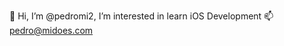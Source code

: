 👋 Hi, I’m @pedromi2, I’m interested in learn iOS Development
📫 pedro@midoes.com

<!---
pedromi2/pedromi2 is a ✨ special ✨ repository because its `README.md` (this file) appears on your GitHub profile.
You can click the Preview link to take a look at your changes.
--->
